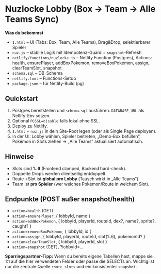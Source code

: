 # Nuzlocke Lobby (Box → Team → Alle Teams Sync)

**Was du bekommst**
- `1.html` – UI (Tabs: Box, Team, Alle Teams), Drag&Drop, selektierbarer Spieler
- `nuz.js` – stabile Logik mit Idempotenz-Guard + `snapshot`-Refresh
- `netlify/functions/nuzlocke.js` – Netlify Function (Postgres), Actions: health, ensurePlayer, addBoxPokemon, removeBoxPokemon, assign, clearTeamSlot, snapshot
- `schema.sql` – DB-Schema
- `netlify.toml` – Functions-Setup
- `package.json` – für Netlify-Build (pg)

## Quickstart
1) Postgres bereitstellen und `schema.sql` ausführen. `DATABASE_URL` als Netlify-Env setzen.  
2) Optional `PGSSL=disable` falls lokal ohne SSL.  
3) Deploy zu Netlify.  
4) `1.html` + `nuz.js` in dein Site-Root legen (oder als Single Page deployen).  
5) In der UI: Lobby wählen, Spieler beitreten, „Demo-Box befüllen“, Pokémon in Slots ziehen → „Alle Teams“ aktualisiert automatisch.

## Hinweise
- Slots sind **1..6** (Frontend clamped, Backend hard-check).  
- Doppelte Drops werden clientseitig entdoppelt.  
- Route→Slot ist **global pro Lobby** (Tausch wirkt in „Alle Teams“).  
- Team ist **pro Spieler** (wer welches Pokémon/Route in welchem Slot).

## Endpunkte (POST außer snapshot/health)
- `action=health` (GET)
- `action=ensurePlayer`, { lobbyId, name }
- `action=addBoxPokemon`, { lobbyId, playerId, routeId, dex?, name?, sprite?, caught? }
- `action=removeBoxPokemon`, { lobbyId, id }
- `action=assign`, { lobbyId, playerId, routeId, slot(1..6), pokemonId? }
- `action=clearTeamSlot`, { lobbyId, playerId, slot }
- `action=snapshot` (GET), ?lobbyId=...

**Sparringspartner-Tipp:** Wenn du bereits eigene Tabellen hast, mappe sie 1:1 auf die hier verwendeten Felder oder passe die SELECTs an. Wichtig ist nur die zentrale Quelle `route_slots` und ein konsistenter `snapshot`.
